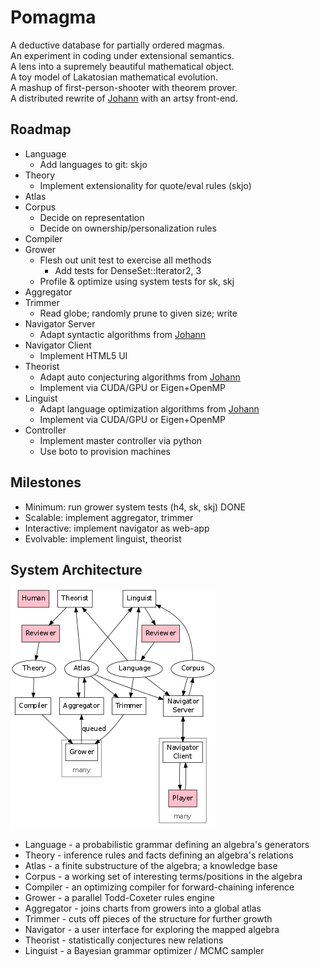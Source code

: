Pomagma
=======

A deductive database for partially ordered magmas.<br />
An experiment in coding under extensional semantics.<br />
A lens into a supremely beautiful mathematical object.<br />
A toy model of Lakatosian mathematical evolution.<br />
A mashup of first-person-shooter with theorem prover.<br />
A distributed rewrite of [Johann](Johann) with an artsy front-end.

Roadmap
-------

- Language
    - Add languages to git: skjo
- Theory
    - Implement extensionality for quote/eval rules (skjo)
- Atlas
- Corpus
    - Decide on representation
    - Decide on ownership/personalization rules
- Compiler
- Grower
    - Flesh out unit test to exercise all methods
        - Add tests for DenseSet::Iterator2, 3
    - Profile & optimize using system tests for sk, skj
- Aggregator
- Trimmer
    - Read globe; randomly prune to given size; write
- Navigator Server
    - Adapt syntactic algorithms from [Johann](http://github.com/fritzo/Johann)
- Navigator Client
    - Implement HTML5 UI
- Theorist
    - Adapt auto conjecturing algorithms from [Johann](Johann)
    - Implement via CUDA/GPU or Eigen+OpenMP
- Linguist
    - Adapt language optimization algorithms from [Johann](http://github.com/fritzo/Johann)
    - Implement via CUDA/GPU or Eigen+OpenMP
- Controller
    - Implement master controller via python
    - Use boto to provision machines

Milestones
----------

- Minimum: run grower system tests (h4, sk, skj) DONE
- Scalable: implement aggregator, trimmer
- Interactive: implement navigator as web-app
- Evolvable: implement linguist, theorist

System Architecture
-------------------

![Architecture](doc/architecture.png)

- Language - a probabilistic grammar defining an algebra's generators
- Theory - inference rules and facts defining an algebra's relations
- Atlas - a finite substructure of the algebra; a knowledge base
- Corpus - a working set of interesting terms/positions in the algebra
- Compiler - an optimizing compiler for forward-chaining inference
- Grower - a parallel Todd-Coxeter rules engine
- Aggregator - joins charts from growers into a global atlas
- Trimmer - cuts off pieces of the structure for further growth
- Navigator - a user interface for exploring the mapped algebra
- Theorist - statistically conjectures new relations
- Linguist - a Bayesian grammar optimizer / MCMC sampler

